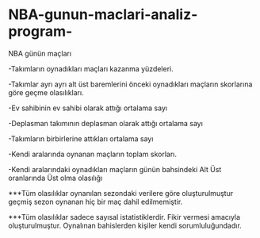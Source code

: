 # NBA-gunun-maclari-analiz-program-
NBA günün maçları

-Takımların oynadıkları maçları kazanma yüzdeleri.

-Takımlar ayrı ayrı alt üst baremlerini önceki oynadıkları maçların skorlarına göre geçme olasılıkları.

-Ev sahibinin ev sahibi olarak attığı ortalama sayı

-Deplasman takımının deplasman olarak attığı ortalama sayı

-Takımların birbirlerine attıkları ortalama sayı

-Kendi aralarında oynanan maçların toplam skorları.

-Kendi aralarındaki oynadıkları maçların günün bahsindeki Alt Üst oranlarında Üst olma olasılığı

***Tüm olasılıklar oynanılan sezondaki verilere göre oluşturulmuştur geçmiş sezon oynanan hiç bir maç dahil edilmemiştir.

***Tüm olasılıklar sadece sayısal istatistiklerdir. Fikir vermesi amacıyla oluşturulmuştur. Oynalınan bahislerden kişiler kendi sorumluluğundadır.
